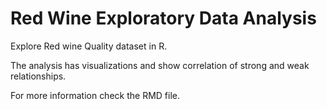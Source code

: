# Red Wine Exploratory Data Analysis 
Explore Red wine Quality dataset in R.

The analysis has visualizations and show correlation of strong and weak relationships.

For more information check the RMD file.
